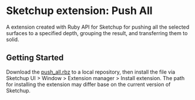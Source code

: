 # Sketchup extension: Push All

A extension created with Ruby API for Sketchup for pushing all the selected surfaces to a specified depth, grouping the result, and transferring them to solid.

## Getting Started

Download the [push_all.rbz](./push_all.rbz) to a local repository, then install the file via Sketchup UI > Window > Extension manager > Install extension. The path for installing the extension may differ base on the current version of Sketchup.